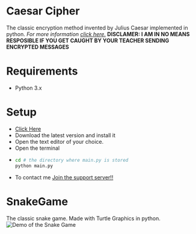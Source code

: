# Caesar Cipher

The classic encryption method invented by Julius Caesar implemented in python.
*For more information [click here.](https://en.wikipedia.org/wiki/Caesar_cipher)*
**DISCLAMER: I AM IN NO MEANS RESPOSIBLE IF YOU GET CAUGHT BY YOUR TEACHER SENDING ENCRYPTED MESSAGES**

# Requirements
- Python 3.x

# Setup
* [Click Here](https://python.org/downloads)
* Download the latest version and install it
* Open the text editor of your choice.
* Open the terminal
* ```bash
  cd # the directory where main.py is stored
  python main.py
  ```
* To contact me [Join the support server!!](https://discord.gg/nZTfXVkwg7 "Support Server")

# SnakeGame

The classic snake game. Made with Turtle Graphics in python.
<br />
![Demo of the Snake Game](https://media.giphy.com/media/EoN9BhGMs6CvxJ9EBc/giphy.gif)
